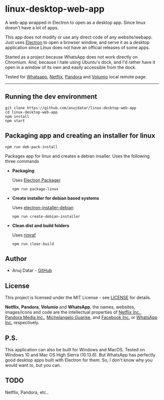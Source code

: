 # linux-desktop-web-app
 A web-app wrapped in Electron to open as a desktop app. Since linux doesn't have a lot of apps.

This app does not modify or use any direct code of any website/webapp. Just uses [Electron](https://github.com/electron/electron) to open a browser window, and serve it as a desktop application since Linux does not have an official releases of some apps.

Started as a project because WhatsApp does not work directly on Chromium. And, because I hate using Ubuntu's dock, and I'd rather have it open in a window of its own and easily accessible from the dock.

Tested for [Whatsapp](https://web.whatsapp.com/), [Netflix](https://www.netflix.com), [Pandora](https://www.pandora.com) and [Volumio](http://volumio.local) local remote page.
___


## Running the dev environment
```
git clone https://github.com/anujdatar/linux-desktop-web-app
cd linux-desktop-web-app
npm install
npm start
```

## Packaging app and creating an installer for linux
```
npm run deb-pack-install
```
Packages app for linux and creates a debian insaller.
Uses the following three commands

* **Packaging**

  Uses [Electron Packager](https://github.com/electron-userland/electron-packager/)
  ```
  npm run package-linux
  ```
* **Create installer for debian based systems**

  Uses [electron-installer-debian](https://github.com/electron-userland/electron-installer-debian/)
  ```
  npm run create-debian-installer
  ```

* **Clean dist and build folders**

  Uses [rimraf](https://github.com/isaacs/rimraf/)
  ```
  npm run clear-build
  ```


## Author
* Anuj Datar - [GitHub](https://github.com/anujdatar/)


## License
This project is licensed under the MIT License - see [LICENSE](https://github.com/anujdatar/linux-desktop-web-app/blob/master/LICENSE) for details.


**Netflix**, **Pandora**, **Volumio** and **WhatsApp**, the names, websites, images/icons and code are the intellectual properties of [Netflix Inc.](https://www.netflix.com/), [Pandora Media Inc.](https://www.pandora.com/), [Michelangelo Guarise](https://volumio.org/), and [Facebook Inc.](https://www.facebook.com/) or [WhatsApp Inc.](https://www.whatsapp.com/) respectively.


## P.S.
This application can also be built for Windows and MacOS. Tested on Windows 10 and Mac OS High Sierra (10.13.6). But WhatsApp has perfectly good desktop apps built with Electron for them. So, I don't know why you would want to, but you can.

## TODO
Netflix, Pandora, etc..
